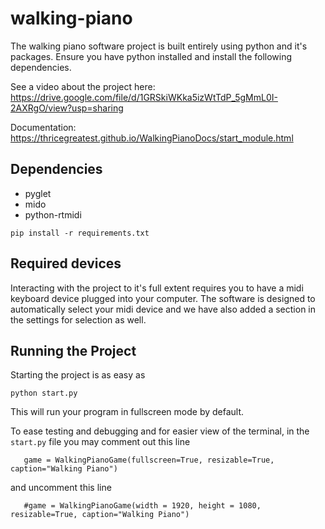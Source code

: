 # walking-piano

The walking piano software project is built entirely using python and it's packages. Ensure you have python installed and install the following dependencies. 

See a video about the project here: https://drive.google.com/file/d/1GRSkiWKka5izWtTdP_5gMmL0I-2AXRgO/view?usp=sharing

Documentation: https://thricegreatest.github.io/WalkingPianoDocs/start_module.html

## Dependencies
* pyglet
* mido
* python-rtmidi

`pip install -r requirements.txt`

## Required devices

Interacting with the project to it's full extent requires you to have a midi keyboard device plugged into your computer. 
The software is designed to automatically select your midi device and we have also added a section in the settings for selection as well. 

## Running the Project

Starting the project is as easy as 

`python start.py` 

This will run your program in fullscreen mode by default. 

To ease testing and debugging and for easier view of the terminal, in the `start.py` file you may comment out this line 

`    game = WalkingPianoGame(fullscreen=True, resizable=True, caption="Walking Piano")
` 

and uncomment this line 

`    #game = WalkingPianoGame(width = 1920, height = 1080, resizable=True, caption="Walking Piano")
` 






